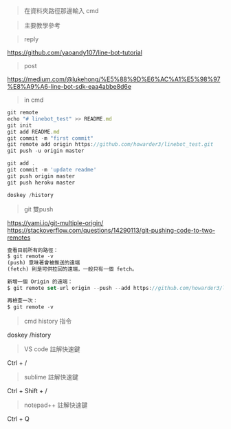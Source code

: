 > 在資料夾路徑那邊輸入 cmd

> 主要教學參考

> reply

https://github.com/yaoandy107/line-bot-tutorial

> post

https://medium.com/@lukehong/%E5%88%9D%E6%AC%A1%E5%98%97%E8%A9%A6-line-bot-sdk-eaa4abbe8d6e

> in cmd

```javascript
git remote
echo "# linebot_test" >> README.md
git init
git add README.md
git commit -m "first commit"
git remote add origin https://github.com/howarder3/linebot_test.git
git push -u origin master

git add .
git commit -m 'update readme'
git push origin master
git push heroku master

doskey /history
```

> git 雙push

https://yami.io/git-multiple-origin/
https://stackoverflow.com/questions/14290113/git-pushing-code-to-two-remotes

```javascript
查看目前所有的路徑：
$ git remote -v
(push) 意味著會被推送的遠端
(fetch) 則是可供拉回的遠端，一般只有一個 fetch。

新增一個 Origin 的遠端：
$ git remote set-url origin --push --add https://github.com/howarder3/linebot_test.git

再檢查一次：
$ git remote -v
```

> cmd history 指令

doskey /history

> VS code 註解快速鍵

Ctrl + /

> sublime 註解快速鍵

Ctrl + Shift + /

> notepad++ 註解快速鍵

Ctrl + Q
